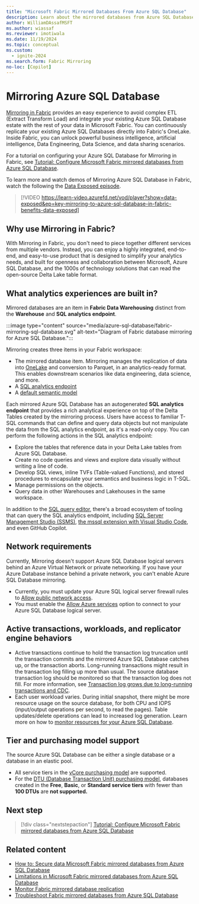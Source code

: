 ```yaml
---
title: "Microsoft Fabric Mirrored Databases From Azure SQL Database"
description: Learn about the mirrored databases from Azure SQL Database in Microsoft Fabric.
author: WilliamDAssafMSFT
ms.author: wiassaf
ms.reviewer: imotiwala
ms.date: 11/19/2024
ms.topic: conceptual
ms.custom:
  - ignite-2024
ms.search.form: Fabric Mirroring
no-loc: [Copilot]
---
```


# Mirroring Azure SQL Database

[Mirroring in Fabric](overview.md) provides an easy experience to avoid complex ETL (Extract Transform Load) and integrate your existing Azure SQL Database estate with the rest of your data in Microsoft Fabric. You can continuously replicate your existing Azure SQL Databases directly into Fabric's OneLake. Inside Fabric, you can unlock powerful business intelligence, artificial intelligence, Data Engineering, Data Science, and data sharing scenarios.

For a tutorial on configuring your Azure SQL Database for Mirroring in Fabric, see [Tutorial: Configure Microsoft Fabric mirrored databases from Azure SQL Database](azure-sql-database-tutorial.md).

To learn more and watch demos of Mirroring Azure SQL Database in Fabric, watch the following the [Data Exposed episode](/shows/data-exposed/key-mirroring-to-azure-sql-database-in-fabric-benefits-data-exposed).

> [!VIDEO https://learn-video.azurefd.net/vod/player?show=data-exposed&ep=key-mirroring-to-azure-sql-database-in-fabric-benefits-data-exposed]

## Why use Mirroring in Fabric?

With Mirroring in Fabric, you don't need to piece together different services from multiple vendors. Instead, you can enjoy a highly integrated, end-to-end, and easy-to-use product that is designed to simplify your analytics needs, and built for openness and collaboration between Microsoft, Azure SQL Database, and the 1000s of technology solutions that can read the open-source Delta Lake table format.

## What analytics experiences are built in?

Mirrored databases are an item in **Fabric Data Warehousing** distinct from the **Warehouse** and **SQL analytics endpoint**.

:::image type="content" source="media/azure-sql-database/fabric-mirroring-sql-database.svg" alt-text="Diagram of Fabric database mirroring for Azure SQL Database.":::

Mirroring creates three items in your Fabric workspace:

- The mirrored database item. Mirroring manages the replication of data into [OneLake](../../onelake/onelake-overview.md) and conversion to Parquet, in an analytics-ready format. This enables downstream scenarios like data engineering, data science, and more.
- A [SQL analytics endpoint](../../data-warehouse/get-started-lakehouse-sql-analytics-endpoint.md)
- A [default semantic model](../../data-warehouse/semantic-models.md)

Each mirrored Azure SQL Database has an autogenerated **SQL analytics endpoint** that provides a rich analytical experience on top of the Delta Tables created by the mirroring process. Users have access to familiar T-SQL commands that can define and query data objects but not manipulate the data from the SQL analytics endpoint, as it's a read-only copy. You can perform the following actions in the SQL analytics endpoint:

- Explore the tables that reference data in your Delta Lake tables from Azure SQL Database.
- Create no code queries and views and explore data visually without writing a line of code.
- Develop SQL views, inline TVFs (Table-valued Functions), and stored procedures to encapsulate your semantics and business logic in T-SQL.
- Manage permissions on the objects.
- Query data in other Warehouses and Lakehouses in the same workspace.

In addition to the [SQL query editor](../../data-warehouse/sql-query-editor.md), there's a broad ecosystem of tooling that can query the SQL analytics endpoint, including [SQL Server Management Studio (SSMS)](/sql/ssms/download-sql-server-management-studio-ssms), [the mssql extension with Visual Studio Code](/sql/tools/visual-studio-code/mssql-extensions?view=fabric&preserve-view=true), and even GitHub Copilot. 

## Network requirements

Currently, Mirroring doesn't support Azure SQL Database logical servers behind an Azure Virtual Network or private networking. If you have your Azure Database instance behind a private network, you can't enable Azure SQL Database mirroring.

- Currently, you must update your Azure SQL logical server firewall rules to [Allow public network access](/azure/azure-sql/database/connectivity-settings#change-public-network-access). 
- You must enable the [Allow Azure services](/azure/azure-sql/database/network-access-controls-overview#allow-azure-services) option to connect to your Azure SQL Database logical server.

## Active transactions, workloads, and replicator engine behaviors

- Active transactions continue to hold the transaction log truncation until the transaction commits and the mirrored Azure SQL Database catches up, or the transaction aborts. Long-running transactions might result in the transaction log filling up more than usual. The source database transaction log should be monitored so that the transaction log does not fill. For more information, see [Transaction log grows due to long-running transactions and CDC](/troubleshoot/sql/database-engine/replication/monitor-long-running-transactions-and-log-growth).
- Each user workload varies. During initial snapshot, there might be more resource usage on the source database, for both CPU and IOPS (input/output operations per second, to read the pages). Table updates/delete operations can lead to increased log generation. Learn more on how to [monitor resources for your Azure SQL Database](/azure/azure-sql/database/monitor-tune-overview?view=azuresql-db&preserve-view=true#azure-sql-database-and-azure-sql-managed-instance-resource-monitoring).

## Tier and purchasing model support

The source Azure SQL Database can be either a single database or a database in an elastic pool.

- All service tiers in the [vCore purchasing model](/azure/azure-sql/database/service-tiers-sql-database-vcore) are supported.
- For the [DTU (Database Transaction Unit) purchasing model](/azure/azure-sql/database/service-tiers-dtu), databases created in the **Free**, **Basic**, or **Standard service tiers** with fewer than **100 DTUs** are **not supported.**

## Next step

> [!div class="nextstepaction"]
> [Tutorial: Configure Microsoft Fabric mirrored databases from Azure SQL Database](azure-sql-database-tutorial.md)

## Related content

- [How to: Secure data Microsoft Fabric mirrored databases from Azure SQL Database](azure-sql-database-how-to-data-security.md)
- [Limitations in Microsoft Fabric mirrored databases from Azure SQL Database](azure-sql-database-limitations.md)
- [Monitor Fabric mirrored database replication](monitor.md)
- [Troubleshoot Fabric mirrored databases from Azure SQL Database](azure-sql-database-troubleshoot.md)
